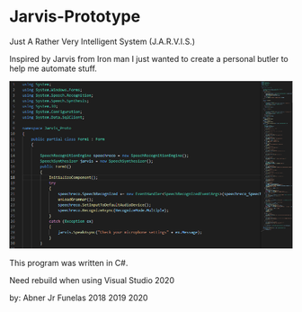 # Jarvis-Prototype
Just A Rather Very Intelligent System (J.A.R.V.I.S.) 

Inspired by Jarvis from Iron man
I just wanted to create a personal butler to help me automate stuff.

![](/imgs/readme%20img.PNG)

This program was written in C#.

Need rebuild when using Visual Studio 2020


by: Abner Jr Funelas 2018
                     2019
                     2020
